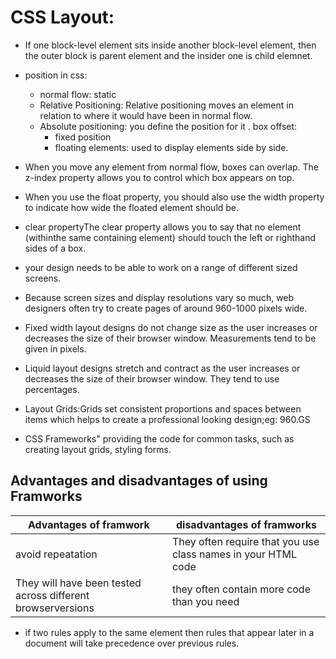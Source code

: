 # CSS Layout:
- If one block-level element sits inside another block-level element, then the outer block is parent element and the insider one is child elemnet.
- position in css:
    - normal flow: static
    - Relative Positioning: Relative positioning moves an element in relation to where it would have been in normal flow.
    - Absolute positioning: you define the position for it .
    box offset:
        - fixed position
        - floating elements: used to display elements side by side.
- When you move any element from normal flow, boxes can overlap. The z-index property allows you to control which box appears on top.
- When you use the float property, you should also use the width property to indicate how wide the floated element should be.
- clear propertyThe clear property allows you to say that no element (withinthe same containing element) should touch the left or righthand sides of a box.
- your design needs to be able to work on a range of different sized screens.
- Because screen sizes and display resolutions vary so much, web designers often try to create pages of around 960-1000 pixels wide.
- Fixed width layout designs do not change size as the user increases or decreases the size of their browser window. Measurements tend to be given in pixels.
- Liquid layout designs stretch and contract as the user increases or decreases the size of their browser window. They tend to use percentages.

- Layout Grids:Grids set consistent proportions and spaces between items which helps to create a professional looking design;eg: 960.GS

- CSS Frameworks"
providing the code for common tasks, such as creating layout grids, styling forms.

## Advantages and disadvantages of using Framworks

| Advantages of framwork|disadvantages of framworks|
|--------|-----------|
|avoid repeatation|They often require that you use class names in your HTML code|
|They will have been tested across different browserversions|they often contain more code than you need|


- if two rules apply to the same element then rules that appear later in a document will take precedence over previous rules.
